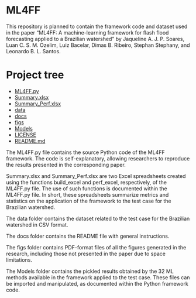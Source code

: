 # ML4FF

This repository is planned to contain the framework code and dataset used in the paper “ML4FF: A machine-learning framework for flash flood forecasting applied to a Brazilian watershed” by Jaqueline A. J. P. Soares, Luan C. S. M. Ozelim, Luiz Bacelar, Dimas B. Ribeiro, Stephan Stephany, and Leonardo B. L. Santos.

# Project tree

 * [ML4FF.py](/../../blob/main/ML4FF.py)
 * [Summary.xlsx](/../../blob/main/Summary.xlsx)
 * [Summary_Perf.xlsx](/../../blob/main/Summary_Perf.xlsx)
 * [data](/../../tree/main/data)
 * [docs](/../../tree/main/docs)
 * [figs](/../../tree/main/figs)
 * [Models](/../../tree/main/Models)
 * [LICENSE](/../../blob/main/LICENSE)
 * [README.md](/../../blob/main/docs/README.md)

The ML4FF.py file contains the source Python code of the ML4FF framework. The code is self-explanatory, allowing researchers to reproduce the results presented in the corresponding paper.

Summary.xlsx and Summary_Perf.xlsx are two Excel spreadsheets created using the functions build_excel and perf_excel, respectively, of the ML4FF.py file. The use of such functions is documented within the ML4FF.py file. In short, these spreadsheets summarize metrics and statistics on the application of the framework to the test case for the Brazilian watershed. 

The data folder contains the dataset related to the test case for the Brazilian watershed in CSV format.

The docs folder contains the README file with general instructions.

The figs folder contains PDF-format files of all the figures generated in the research, including those not presented in the paper due to space limitations.

The Models folder contains the pickled results obtained by the 32 ML methods available in the framework applied to the test case. These files can be imported and manipulated, as documented within the Python framework code.
